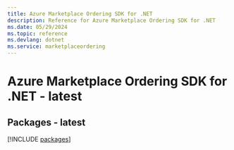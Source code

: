 ```yaml
---
title: Azure Marketplace Ordering SDK for .NET
description: Reference for Azure Marketplace Ordering SDK for .NET
ms.date: 05/29/2024
ms.topic: reference
ms.devlang: dotnet
ms.service: marketplaceordering
---
```

# Azure Marketplace Ordering SDK for .NET - latest
## Packages - latest
[!INCLUDE [packages](marketplace-ordering-index.md)]